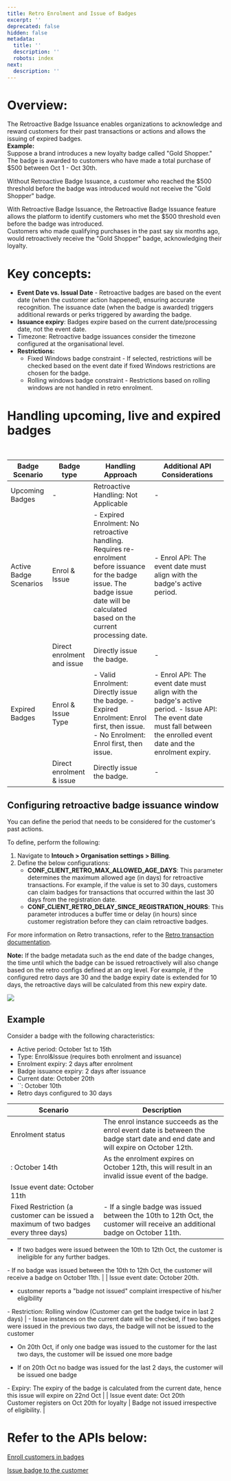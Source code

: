 ```yaml
---
title: Retro Enrolment and Issue of Badges
excerpt: ''
deprecated: false
hidden: false
metadata:
  title: ''
  description: ''
  robots: index
next:
  description: ''
---
```

# Overview:


The Retroactive Badge Issuance enables organizations to acknowledge and reward customers for their past transactions or actions and allows the issuing of expired badges.  
**Example:**  
Suppose a brand introduces a new loyalty badge called "Gold Shopper." The badge is awarded to customers who have made a total purchase of $500 between Oct 1 - Oct 30th.

Without Retroactive Badge Issuance, a customer who reached the $500 threshold before the badge was introduced would not receive the "Gold Shopper" badge.

With Retroactive Badge Issuance, the Retroactive Badge Issuance feature allows the platform to identify customers who met the $500 threshold even before the badge was introduced.  
Customers who made qualifying purchases in the past say six months ago, would retroactively receive the "Gold Shopper" badge, acknowledging their loyalty.

# Key concepts:

- **Event Date vs. Issual Date** - Retroactive badges are based on the event date (when the customer action happened), ensuring accurate recognition. The issuance date (when the badge is awarded) triggers additional rewards or perks triggered by awarding the badge.
- **Issuance expiry**: Badges expire based on the current date/processing date, not the event date.
- Timezone: Retroactive badge issuances consider the timezone configured at the organisational level.
- **Restrictions:**
  - Fixed Windows badge constraint - If selected, restrictions will be checked based on the event date if fixed Windows restrictions are chosen for the badge.
  - Rolling windows badge constraint - Restrictions based on rolling windows are not handled in retro enrolment.

# Handling upcoming, live and expired badges


<br  />

| Badge Scenario         | Badge type                 | Handling Approach                                                                                                                                                                       | Additional API Considerations                                                                                                                                           |
| ---------------------- | -------------------------- | --------------------------------------------------------------------------------------------------------------------------------------------------------------------------------------- | ----------------------------------------------------------------------------------------------------------------------------------------------------------------------- |
| Upcoming Badges        | \-                         | Retroactive Handling: Not Applicable                                                                                                                                                    | \-                                                                                                                                                                      |
| Active Badge Scenarios | Enrol & Issue              | \- Expired Enrolment: No retroactive handling. Requires re-enrolment before issuance for the badge issue. The badge issue date will be calculated based on the current processing date. | \- Enrol API: The event date must align with the badge's active period.                                                                                                 |
|                        | Direct enrolment and issue | Directly issue the badge.                                                                                                                                                               | \-                                                                                                                                                                      |
| Expired Badges         | Enrol & Issue Type         | \- Valid Enrolment: Directly issue the badge. - Expired Enrolment: Enrol first, then issue. - No Enrolment: Enrol first, then issue.                                                    | \- Enrol API: The event date must align with the badge's active period. - Issue API: The event date must fall between the enrolled event date and the enrolment expiry. |
|                        | Direct enrolment & issue   | Directly issue the badge.                                                                                                                                                               | \-                                                                                                                                                                      |

## Configuring retroactive badge issuance window


You can define the period that needs to be considered for the customer's past actions.

To define, perform the following:

1. Navigate to **Intouch > Organisation settings > Billing**.
2. Define the below configurations:
   - **CONF_CLIENT_RETRO_MAX_ALLOWED_AGE_DAYS**: This parameter determines the maximum allowed age (in days) for retroactive transactions. For example, if the value is set to 30 days, customers can claim badges for transactions that occurred within the last 30 days from the registration date.
   - **CONF_CLIENT_RETRO_DELAY_SINCE_REGISTRATION_HOURS**: This parameter introduces a buffer time or delay (in hours) since customer registration before they can claim retroactive badges.

For more information on Retro transactions, refer to the [Retro transaction documentation](https://docs.capillarytech.com/docs/tag-not-interested-transactions#configuring-the-window-period-for-retro-transaction).

**Note:** If the badge metadata such as the end date of the badge changes, the time until which the badge can be issued retroactively will also change based on the retro configs defined at an org level. For example, if the configured retro days are 30 and the badge expiry date is extended for 10 days, the retroactive days will be calculated from this new expiry date.

![ ](https://lh7-us.googleusercontent.com/bJ6OhNw2obxG8JLNBF00O61ECalwkJQEgx4UL8R3dGNwq_NXJF1HHNldVS0C0lvvmMK-qCiBRVdThlfARGcy2to2czomN8XEr85fLXKRtQRYOsx2QXYVOwjxwjEdV3jAKRd5jPhWjLdTa57JtgDv6Rc)

## Example


Consider a badge with the following characteristics:

- Active period: October 1st to 15th
- Type: Enrol&Issue (requires both enrolment and issuance)
- Enrolment expiry: 2 days after enrolment
- Badge issuance expiry: 2 days after issuance
- Current date: October 20th
- ``: October 10th
- Retro days configured to 30 days

| **Scenario** | **Description** |
| --- | --- |
| Enrolment status | The enrol instance succeeds as the enrol event date is between the badge start date and end date and will expire on October 12th. |
| : October 14th | As the enrolment expires on October 12th, this will result in an invalid issue event of the badge. |
| Issue event date: October 11th  
Fixed Restriction (a customer can be issued a maximum of two badges  every three days) | - If a single badge was issued between the 10th to 12th Oct, the customer will receive an additional badge on October 11th.  
  
- If two badges were issued between the 10th to 12th Oct, the customer is ineligible for any further badges.  
  
\- If no badge was issued between the 10th to 12th Oct, the customer will receive a badge on October 11th. |
| Issue event date: October 20th.  
  
-  customer reports a "badge not issued" complaint irrespective of his/her eligibility  
  
\- Restriction: Rolling window (Customer can get the badge twice in last 2 days) | - Issue instances on the current date will be checked, if two badges were issued in the previous two days,  the badge will not be issued to the customer  
  
- On 20th Oct, if only one badge was issued to the customer for the last two days, the customer will be issued one more badge  
  
- If on 20th Oct no badge was issued for the last 2 days, the customer will be issued one badge  
  
\- Expiry: The expiry of the badge is calculated from the current date, hence this issue will expire on 22nd Oct |
| Issue event date: Oct 20th  
Customer registers on Oct 20th for loyalty | Badge not issued irrespective of eligibility. |

# Refer to the APIs below:


[Enroll customers in badges](https://docs.capillarytech.com/reference/enroll-customers-in-badges)

[Issue badge to the customer](https://docs.capillarytech.com/reference/issue-badge-to-the-customer)